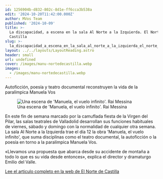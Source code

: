 ```yaml
---
id: 1256904b-d832-802c-8d1e-ff6cca3b538a
edit: '2024-10-20T11:42:00.000Z'
author: MVos Team
published: '2024-10-09'
title: >-
  La discapacidad, a escena en la sala Al Norte a la Izquierda. El Norte de
  Castilla
slug: >-
  la_discapacidad_a_escena_en_la_sala_al_norte_a_la_izquierda_el_norte_de_castilla
layout: ../../layouts/LayoutReading.astro
header: small
url: undefined
cover: /images/manu-nortedecastilla.webp
images:
  - /images/manu-nortedecastilla.webp
---
```


Autoficción, poesía y teatro documental reconstruyen la vida de la paralímpica Manuela Vos


<figure><img src="/images/manu-nortedecastilla.webp" alt="Una escena de 'Manuela, el vuelo infinito'. Rai Messina"><figcaption align="left">Una escena de 'Manuela, el vuelo infinito'. Rai Messina</figcaption></figure>


En este fin de semana marcado por la camuflada fiesta de la Virgen del Pilar, las salas teatrales de Valladolid desarrollan sus funciones habituales de viernes, sábado y domingo con la normalidad de cualquier otra semana. La sala Al Norte a la Izquierda trae el día 12 la obra 'Manuela, el vuelo infinito', que suma disciplinas como el teatro documental, la autoficción o la poesía en torno a la paralímpica Manuela Vos.


«Llevamos una propuesta que abarca desde su accidente de montaña a todo lo que es su vida desde entonces», explica el director y dramaturgo Emilio del Valle.


[Lee el articulo completo en la web de El Norte de Castilla](https://www.elnortedecastilla.es/culturas/teatro/discapacidad-escena-sala-norte-izquierda-20241010175444-nt.html)

